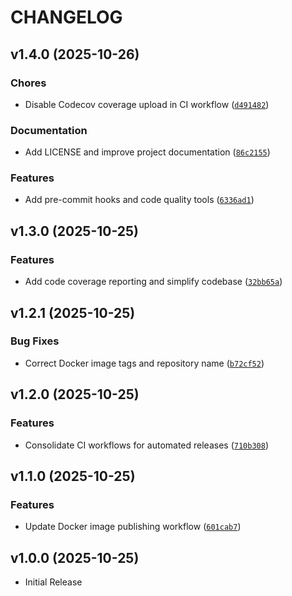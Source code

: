 # CHANGELOG

<!-- version list -->

## v1.4.0 (2025-10-26)

### Chores

- Disable Codecov coverage upload in CI workflow
  ([`d491482`](https://github.com/parraletz/k8s-autoannotation-webhook/commit/d49148261fa869638475b1cd0cf0ef8027648233))

### Documentation

- Add LICENSE and improve project documentation
  ([`86c2155`](https://github.com/parraletz/k8s-autoannotation-webhook/commit/86c2155f576ae214970c3c78fc15aa7c0d6bd401))

### Features

- Add pre-commit hooks and code quality tools
  ([`6336ad1`](https://github.com/parraletz/k8s-autoannotation-webhook/commit/6336ad1ecbe870d15a77f57636b162423412dd4e))


## v1.3.0 (2025-10-25)

### Features

- Add code coverage reporting and simplify codebase
  ([`32bb65a`](https://github.com/parraletz/k8s-autoannotation-webhook/commit/32bb65aef8723181511684fde00fa0671056da5f))


## v1.2.1 (2025-10-25)

### Bug Fixes

- Correct Docker image tags and repository name
  ([`b72cf52`](https://github.com/parraletz/k8s-autoannotation-webhook/commit/b72cf5216b1785d9591c6f2295cc0d8e309e7988))


## v1.2.0 (2025-10-25)

### Features

- Consolidate CI workflows for automated releases
  ([`710b308`](https://github.com/parraletz/k8s-autoannotation-webhook/commit/710b3081cdf7d6cc1ceebbd181105c7f873121ee))


## v1.1.0 (2025-10-25)

### Features

- Update Docker image publishing workflow
  ([`601cab7`](https://github.com/parraletz/k8s-autoannotation-webhook/commit/601cab75dd65a6b74c06ef817df7659c1cd62dfc))


## v1.0.0 (2025-10-25)

- Initial Release
